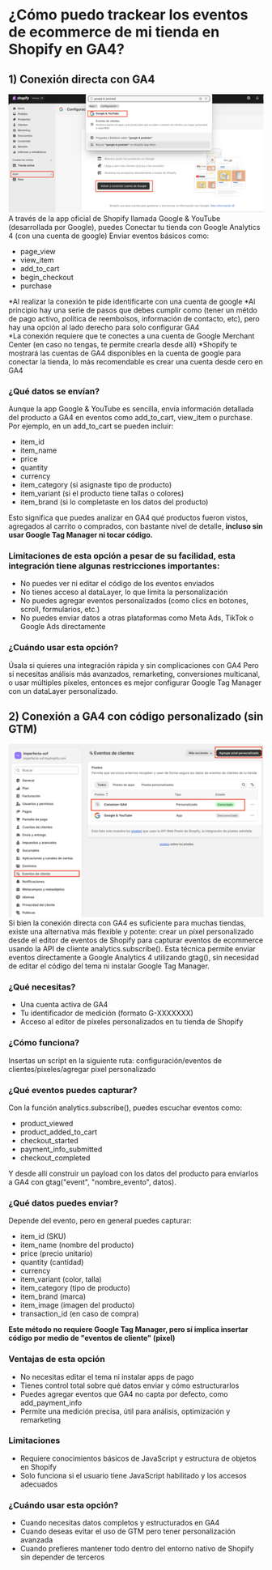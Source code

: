# ¿Cómo puedo trackear los eventos de ecommerce de mi tienda en Shopify en GA4?

## 1) Conexión directa con GA4
![Conexión directa con GA4](../images/opcion1.png)
A través de la app oficial de Shopify llamada Google & YouTube (desarrollada por Google), puedes Conectar tu tienda con Google Analytics 4 (con una cuenta de google)
Enviar eventos básicos como:

- page_view
- view_item
- add_to_cart
- begin_checkout
- purchase

*Al realizar la conexión te pide identificarte con una cuenta de google
*Al principio hay una serie de pasos que debes cumplir como (tener un métdo de pago activo, política de reembolsos, información de contacto, etc), pero hay una opción al lado derecho para solo configurar GA4  
*La conexión requiere que te conectes a una cuenta de Google Merchant Center (en caso no tengas, te permite crearla desde allí) 
*Shopify te mostrará las cuentas de GA4 disponibles en la cuenta de google para conectar la tienda, lo más recomendable es crear una cuenta desde cero en GA4


### ¿Qué datos se envían?
Aunque la app Google & YouTube es sencilla, envía información detallada del producto a GA4 en eventos como add_to_cart, view_item o purchase. Por ejemplo, en un add_to_cart se pueden incluir:

- item_id
- item_name
- price
- quantity
- currency
- item_category (si asignaste tipo de producto)
- item_variant (si el producto tiene tallas o colores)
- item_brand (si lo completaste en los datos del producto)

Esto significa que puedes analizar en GA4 qué productos fueron vistos, agregados al carrito o comprados, con bastante nivel de detalle, **incluso sin usar Google Tag Manager ni tocar código.**

### Limitaciones de esta opción a pesar de su facilidad, esta integración tiene algunas restricciones importantes:

- No puedes ver ni editar el código de los eventos enviados
- No tienes acceso al dataLayer, lo que limita la personalización
- No puedes agregar eventos personalizados (como clics en botones, scroll, formularios, etc.)
- No puedes enviar datos a otras plataformas como Meta Ads, TikTok o Google Ads directamente

### ¿Cuándo usar esta opción?
Úsala si quieres una integración rápida y sin complicaciones con GA4
Pero si necesitas análisis más avanzados, remarketing, conversiones multicanal, o usar múltiples píxeles, entonces es mejor configurar Google Tag Manager con un dataLayer personalizado.




## 2) Conexión a GA4 con código personalizado (sin GTM)
![Conexión directa con GA4](../images/opcion2.png)
Si bien la conexión directa con GA4 es suficiente para muchas tiendas, existe una alternativa más flexible y potente: crear un píxel personalizado desde el editor de eventos de Shopify para capturar eventos de ecommerce usando la API de cliente analytics.subscribe().
Esta técnica permite enviar eventos directamente a Google Analytics 4 utilizando gtag(), sin necesidad de editar el código del tema ni instalar Google Tag Manager.


### ¿Qué necesitas?
- Una cuenta activa de GA4
- Tu identificador de medición (formato G-XXXXXXX)
- Acceso al editor de píxeles personalizados en tu tienda de Shopify

### ¿Cómo funciona?
Insertas un script en la siguiente ruta: configuración/eventos de clientes/pixeles/agregar pixel personalizado


### ¿Qué eventos puedes capturar?
Con la función analytics.subscribe(), puedes escuchar eventos como:

- product_viewed
- product_added_to_cart
- checkout_started
- payment_info_submitted
- checkout_completed

Y desde allí construir un payload con los datos del producto para enviarlos a GA4 con gtag("event", "nombre_evento", datos).

### ¿Qué datos puedes enviar?
Depende del evento, pero en general puedes capturar:

- item_id (SKU)
- item_name (nombre del producto)
- price (precio unitario)
- quantity (cantidad)
- currency
- item_variant (color, talla)
- item_category (tipo de producto)
- item_brand (marca)
- item_image (imagen del producto)
- transaction_id (en caso de compra)

**Este método no requiere Google Tag Manager, pero sí implica insertar código por medio de "eventos de cliente" (pixel)**

### Ventajas de esta opción

- No necesitas editar el tema ni instalar apps de pago
- Tienes control total sobre qué datos enviar y cómo estructurarlos
- Puedes agregar eventos que GA4 no capta por defecto, como add_payment_info
- Permite una medición precisa, útil para análisis, optimización y remarketing

### Limitaciones

- Requiere conocimientos básicos de JavaScript y estructura de objetos en Shopify
- Solo funciona si el usuario tiene JavaScript habilitado y los accesos adecuados


### ¿Cuándo usar esta opción?

- Cuando necesitas datos completos y estructurados en GA4
- Cuando deseas evitar el uso de GTM pero tener personalización avanzada
- Cuando prefieres mantener todo dentro del entorno nativo de Shopify sin depender de terceros




